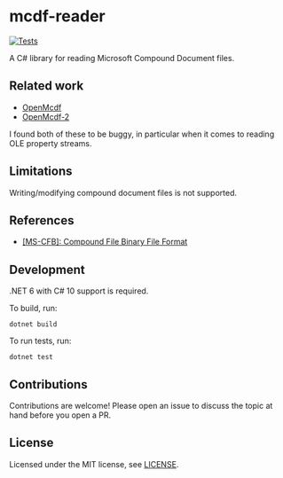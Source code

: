 # mcdf-reader

[![Tests](https://github.com/provegard/mcdf-reader/actions/workflows/tests.yml/badge.svg?branch=main)](https://github.com/provegard/mcdf-reader/actions/workflows/tests.yml)

A C# library for reading Microsoft Compound Document files.

## Related work

* [OpenMcdf](https://github.com/ironfede/openmcdf)
* [OpenMcdf-2](https://github.com/CodeCavePro/OpenMCDF)

I found both of these to be buggy, in particular when it comes to reading OLE property streams.

## Limitations

Writing/modifying compound document files is not supported.

## References

* [[MS-CFB]: Compound File Binary File Format](https://docs.microsoft.com/en-us/openspecs/windows_protocols/ms-cfb/53989ce4-7b05-4f8d-829b-d08d6148375b)

## Development

.NET 6 with C# 10 support is required.

To build, run:

    dotnet build

To run tests, run:

    dotnet test

## Contributions

Contributions are welcome! Please open an issue to discuss the
topic at hand before you open a PR.

## License

Licensed under the MIT license, see [LICENSE](./LICENSE).
